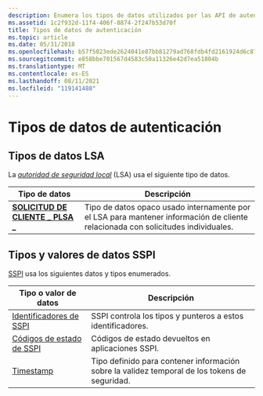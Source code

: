 ```yaml
---
description: Enumera los tipos de datos utilizados por las API de autenticación.
ms.assetid: 1c2f932d-11f4-406f-8874-2f247b53d70f
title: Tipos de datos de autenticación
ms.topic: article
ms.date: 05/31/2018
ms.openlocfilehash: b57f5023ede2624041e87bb81279ad768fdb4fd2161924d6c876b364ac91154e
ms.sourcegitcommit: e858bbe701567d4583c50a11326e42d7ea51804b
ms.translationtype: MT
ms.contentlocale: es-ES
ms.lasthandoff: 08/11/2021
ms.locfileid: "119141488"
---
```

# <a name="authentication-data-types"></a>Tipos de datos de autenticación

## <a name="lsa-data-types"></a>Tipos de datos LSA

La [*autoridad de seguridad local*](/windows/desktop/SecGloss/l-gly) (LSA) usa el siguiente tipo de datos.



| Tipo de datos                                            | Descripción                                                                                                              |
|------------------------------------------------------|--------------------------------------------------------------------------------------------------------------------------|
| [**SOLICITUD DE CLIENTE \_ PLSA \_**](plsa-client-request.md) | Tipo de datos opaco usado internamente por el LSA para mantener información de cliente relacionada con solicitudes individuales.<br/> |



 

## <a name="sspi-data-types-and-values"></a>Tipos y valores de datos SSPI

[SSPI](sspi.md) usa los siguientes datos y tipos enumerados.



| Tipo o valor de datos                         | Descripción                                                                      |
|--------------------------------------------|----------------------------------------------------------------------------------|
| [Identificadores de SSPI](sspi-handles.md)           | SSPI controla los tipos y punteros a estos identificadores.<br/>                      |
| [Códigos de estado de SSPI](sspi-status-codes.md) | Códigos de estado devueltos en aplicaciones SSPI.<br/>                           |
| [Timestamp](timestamp.md)                 | Tipo definido para contener información sobre la validez temporal de los tokens de seguridad.<br/> |



 

 


